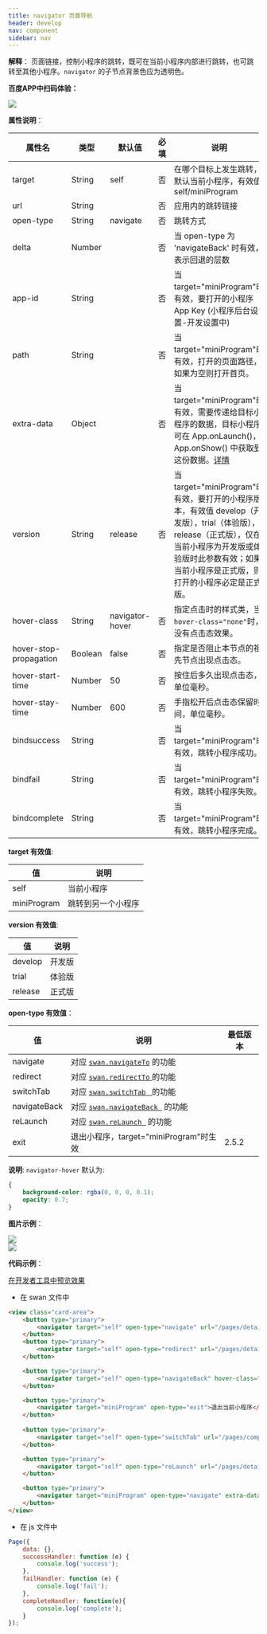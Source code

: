 ```yaml
---
title: navigator 页面导航
header: develop
nav: component
sidebar: nav
---
```


 


**解释**：  页面链接，控制小程序的跳转，既可在当前小程序内部进行跳转，也可跳转至其他小程序。`navigator` 的子节点背景色应为透明色。

**百度APP中扫码体验：**

<img src="https://b.bdstatic.com/miniapp/assets/images/doc_demo/navigator.png"  class="demo-qrcode-image" />

**属性说明**：

|属性名 |类型  |默认值  | 必填 |说明|最低版本|
|---- | ---- | ---- |---- |---- |---- |
|target|	String|	self| 否 |在哪个目标上发生跳转，默认当前小程序，有效值self/miniProgram|2.5.2|
| url | String |   | 否 |应用内的跳转链接 | |
|open-type | String  | navigate  | 否 |跳转方式| |
|delta | Number |  | 否 |当 open-type 为 'navigateBack' 时有效，表示回退的层数| |
|app-id|	String| | 否 |	当target="miniProgram"时有效，要打开的小程序 App Key (小程序后台设置-开发设置中)|	2.5.2
|path|	String| | 否 | 当target="miniProgram"时有效，打开的页面路径，如果为空则打开首页。|	2.5.2|
|extra-data|	Object| | 否 |	当target="miniProgram"时有效，需要传递给目标小程序的数据，目标小程序可在 App.onLaunch()，App.onShow() 中获取到这份数据。<a href="https://smartprogram.baidu.com/docs/develop/framework/app_service_register/">详情</a>|	2.5.2|
|version|	String|	release| 否 | 当target="miniProgram"时有效，要打开的小程序版本，有效值 develop（开发版），trial（体验版），release（正式版），仅在当前小程序为开发版或体验版时此参数有效；如果当前小程序是正式版，则打开的小程序必定是正式版。|2.5.2|
|hover-class | String  |navigator-hover | 否 |指定点击时的样式类，当`hover-class="none"`时，没有点击态效果。||
|hover-stop-propagation | Boolean  | false | 否 |指定是否阻止本节点的祖先节点出现点击态。| |
|hover-start-time |Number | 50  | 否 | 按住后多久出现点击态，单位毫秒。 | |
|hover-stay-time |Number |600 | 否 |手指松开后点击态保留时间，单位毫秒。| |
|bindsuccess|	String| | 否 |		当target="miniProgram"时有效，跳转小程序成功。|	2.5.2|
|bindfail|	String| | 否 |当target="miniProgram"时有效，跳转小程序失败。|	2.5.2|
|bindcomplete|	String|  | 否 |		当target="miniProgram"时有效，跳转小程序完成。|	2.5.2|

**target 有效值**:

| 值 | 说明 |
| ---- | ---- |
| self | 当前小程序 |
| miniProgram | 跳转到另一个小程序 |

**version 有效值**:

| 值 | 说明 |
| ---- | ---- |
| develop | 开发版 |
| trial | 体验版 |
| release | 正式版 |

**open-type 有效值**：

|值 |说明 |最低版本|
|--- |--- |--- |
| navigate | 对应 <a href="https://smartprogram.baidu.com/docs/develop/api/show/tab_swan-navigateTo/">`swan.navigateTo`</a> 的功能| |
| redirect | 对应 <a href="https://smartprogram.baidu.com/docs/develop/api/show/tab_swan-redirectTo/">`swan.redirectTo` </a> 的功能| |
| switchTab | 对应 <a href="https://smartprogram.baidu.com/docs/develop/api/show/tab_swan-switchTab/">`swan.switchTab ` </a> 的功能| |
| navigateBack | 对应 <a href="https://smartprogram.baidu.com/docs/develop/api/show/tab_swan-navigateBack/">`swan.navigateBack `</a>  的功能| |
| reLaunch | 对应 <a href="https://smartprogram.baidu.com/docs/develop/api/show/tab_swan-reLaunch/">`swan.reLaunch `</a>  的功能| |
|exit|	退出小程序，target="miniProgram"时生效|	2.5.2|


**说明**:
`navigator-hover` 默认为:
```css
{
	background-color: rgba(0, 0, 0, 0.1);
	opacity: 0.7;
}
```

**图片示例**：

<div class="m-doc-custom-examples">
    <div class="m-doc-custom-examples-correct">
        <img src="https://b.bdstatic.com/miniapp/image/navigator1.gif">
    </div>
    <div class="m-doc-custom-examples-correct">
        <img src="https://b.bdstatic.com/miniapp/image/navigator2.gif">
    </div>
    <div class="m-doc-custom-examples-correct">
        <img src=" ">
    </div>     
</div>

**代码示例**：

<a href="swanide://fragment/9999477aff1012b1f8d10125c245360f1565511678971" title="在开发者工具中预览效果" target="_blank">在开发者工具中预览效果</a>

* 在 swan 文件中

```html
<view class="card-area">
	<button type="primary">
		<navigator target="self" open-type="navigate" url="/pages/detail/detail?id=新页面,点击左上角返回回到之前页面" hover-class="navigator-hover" hover-stop-propagation="true">跳转到新页面</navigator>
	</button>
	<button type="primary">
		<navigator target="self" open-type="redirect" url="/pages/detail/detail?id=当前页,点击左上角返回回到上级菜单" hover-class="other-navigator-hover">在当前页打开</navigator>
	</button>

	<button type="primary">
		<navigator target="self" open-type="navigateBack" hover-class="other-navigator-hover" delta="1">返回上一页面</navigator>
	</button>

	<button type="primary">
		<navigator target="miniProgram" open-type="exit">退出当前小程序</navigator>
	</button>
	
	<button type="primary">
		<navigator target="self" open-type="switchTab" url="/pages/component/component">打开一个有Tab的页面</navigator>
	</button>

	<button type="primary">
		<navigator target="self" open-type="reLaunch" url="/pages/detail/detail?id=新页面,点击左上角返回回到上级菜单">关闭所有页面打开新页面</navigator>
	</button>

	<button type="primary">
		<navigator target="miniProgram" open-type="navigate" extra-data="extra-data" app-id="79RKhZ2BTvyyHitg4W3Xle4kkFgwwXyp" version="release" bindsuccess="successHandler" bindfail="failHandler" bindcomplete="completeHandler">打开绑定的小程序</navigator>
	</button>
</view>
```

* 在 js 文件中

```js
Page({
    data: {},
    successHandler: function (e) {
        console.log('success');
    },
    failHandler: function (e) {
        console.log('fail');
    },
    completeHandler: function(e){
        console.log('complete');
    }
});
```



